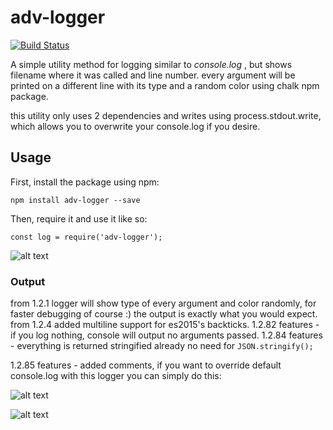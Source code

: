 # adv-logger

[![Build Status](https://travis-ci.org/yuraxdrumz/adv-logger.svg?branch=master)](https://travis-ci.org/yuraxdrumz/adv-logger)

A simple utility method for logging similar to *console.log* , but
shows filename where it was called and line number. every argument
will be printed on a different line with its type and a random color
using chalk npm package.

this utility only uses 2 dependencies and writes using process.stdout.write,
which allows you to overwrite your console.log if you desire.


## Usage

First, install the package using npm:

`npm install adv-logger --save`

Then, require it and use it like so:

`const log = require('adv-logger');`

![alt text](https://i.imgsafe.org/ba9cec6e8a.png)


### Output
from 1.2.1 logger will show type of every argument and color randomly, for faster debugging of course :)
the output is exactly what you would expect.
from 1.2.4 added multiline support for es2015's backticks.
1.2.82 features - if you log nothing, console will output no arguments passed.
1.2.84 features - everything is returned stringified already no need for `JSON.stringify();`

1.2.85 features - added comments, if you want to override default console.log with this logger you
can simply do this:

![alt text](https://i.imgsafe.org/e7cf4ed101.png)

![alt text](https://i.imgsafe.org/ba9c47e1d0.png)